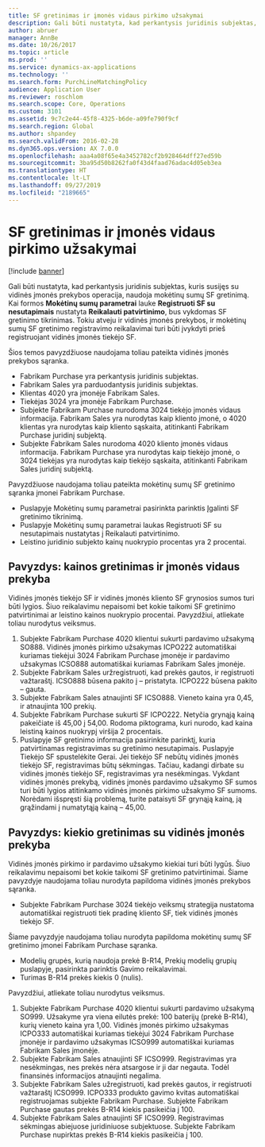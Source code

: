 ```yaml
---
title: SF gretinimas ir įmonės vidaus pirkimo užsakymai
description: Gali būti nustatyta, kad perkantysis juridinis subjektas, kuris susijęs su vidinės įmonės prekybos operacija, naudoja mokėtinų sumų SF gretinimą. Tokiu atveju ir vidinės įmonės prekybos, ir mokėtinų sumų SF gretinimo registravimo reikalavimai turi būti įvykdyti prieš registruojant vidinės įmonės tiekėjo SF.
author: abruer
manager: AnnBe
ms.date: 10/26/2017
ms.topic: article
ms.prod: ''
ms.service: dynamics-ax-applications
ms.technology: ''
ms.search.form: PurchLineMatchingPolicy
audience: Application User
ms.reviewer: roschlom
ms.search.scope: Core, Operations
ms.custom: 3101
ms.assetid: 9c7c2e44-45f8-4325-b6de-a09fe790f9cf
ms.search.region: Global
ms.author: shpandey
ms.search.validFrom: 2016-02-28
ms.dyn365.ops.version: AX 7.0.0
ms.openlocfilehash: aaa4a08f65e4a3452782cf2b928464dff27ed59b
ms.sourcegitcommit: 3ba95d50b8262fa0f43d4faad76adac4d05eb3ea
ms.translationtype: HT
ms.contentlocale: lt-LT
ms.lasthandoff: 09/27/2019
ms.locfileid: "2189665"
---
```

# <a name="invoice-matching-and-intercompany-purchase-orders"></a>SF gretinimas ir įmonės vidaus pirkimo užsakymai

[!include [banner](../includes/banner.md)]

Gali būti nustatyta, kad perkantysis juridinis subjektas, kuris susijęs su vidinės įmonės prekybos operacija, naudoja mokėtinų sumų SF gretinimą. Kai formos **Mokėtinų sumų parametrai** lauke **Registruoti SF su nesutapimais** nustatyta **Reikalauti patvirtinimo**, bus vykdomas SF gretinimo tikrinimas. Tokiu atveju ir vidinės įmonės prekybos, ir mokėtinų sumų SF gretinimo registravimo reikalavimai turi būti įvykdyti prieš registruojant vidinės įmonės tiekėjo SF.

Šios temos pavyzdžiuose naudojama toliau pateikta vidinės įmonės prekybos sąranka.
-   Fabrikam Purchase yra perkantysis juridinis subjektas.
-   Fabrikam Sales yra parduodantysis juridinis subjektas.
-   Klientas 4020 yra įmonėje Fabrikam Sales.
-   Tiekėjas 3024 yra įmonėje Fabrikam Purchase.
-   Subjekte Fabrikam Purchase nurodoma 3024 tiekėjo įmonės vidaus informacija. Fabrikam Sales yra nurodytas kaip kliento įmonė, o 4020 klientas yra nurodytas kaip kliento sąskaita, atitinkanti Fabrikam Purchase juridinį subjektą.
-   Subjekte Fabrikam Sales nurodoma 4020 kliento įmonės vidaus informacija. Fabrikam Purchase yra nurodytas kaip tiekėjo įmonė, o 3024 tiekėjas yra nurodytas kaip tiekėjo sąskaita, atitinkanti Fabrikam Sales juridinį subjektą.

Pavyzdžiuose naudojama toliau pateikta mokėtinų sumų SF gretinimo sąranka įmonei Fabrikam Purchase.
-   Puslapyje Mokėtinų sumų parametrai pasirinkta parinktis Įgalinti SF gretinimo tikrinimą.
-   Puslapyje Mokėtinų sumų parametrai laukas Registruoti SF su nesutapimais nustatytas į Reikalauti patvirtinimo.
-   Leistino juridinio subjekto kainų nuokrypio procentas yra 2 procentai.

## <a name="example-price-matching-and-intercompany-trade"></a> Pavyzdys: kainos gretinimas ir įmonės vidaus prekyba
Vidinės įmonės tiekėjo SF ir vidinės įmonės kliento SF grynosios sumos turi būti lygios. Šiuo reikalavimu nepaisomi bet kokie taikomi SF gretinimo patvirtinimai ar leistino kainos nuokrypio procentai. Pavyzdžiui, atliekate toliau nurodytus veiksmus.
1.  Subjekte Fabrikam Purchase 4020 klientui sukurti pardavimo užsakymą SO888. Vidinės įmonės pirkimo užsakymas ICPO222 automatiškai kuriamas tiekėjui 3024 Fabrikam Purchase įmonėje ir pardavimo užsakymas ICSO888 automatiškai kuriamas Fabrikam Sales įmonėje.
2.  Subjekte Fabrikam Sales uržregistruoti, kad prekės gautos, ir registruoti važtaraštį. ICSO888 būsena pakito į – pristatyta. ICPO222 būsena pakito – gauta.
3.  Subjekte Fabrikam Sales atnaujinti SF ICSO888. Vieneto kaina yra 0,45, ir atnaujinta 100 prekių.
4.  Subjekte Fabrikam Purchase sukurti SF ICPO222. Netyčia grynąją kainą pakeičiate iš 45,00 į 54,00. Rodoma piktograma, kuri nurodo, kad kaina leistiną kainos nuokrypį viršija 2 procentais.
5.  Puslapyje SF gretinimo informacija pasirinkite parinktį, kuria patvirtinamas registravimas su gretinimo nesutapimais. Puslapyje Tiekėjo SF spustelėkite Gerai. Jei tiekėjo SF nebūtų vidinės įmonės tiekėjo SF, registravimas būtų sėkmingas. Tačiau, kadangi dirbate su vidinės įmonės tiekėjo SF, registravimas yra nesėkmingas. Vykdant vidinės įmonės prekybą, vidinės įmonės pardavimo užsakymo SF sumos turi būti lygios atitinkamo vidinės įmonės pirkimo užsakymo SF sumoms. Norėdami išspręsti šią problemą, turite pataisyti SF grynąją kainą, ją grąžindami į numatytąją kainą – 45,00.

## <a name="example-quantity-matching-with-intercompany-trade"></a> Pavyzdys: kiekio gretinimas su vidinės įmonės prekyba
Vidinės įmonės pirkimo ir pardavimo užsakymo kiekiai turi būti lygūs. Šiuo reikalavimu nepaisomi bet kokie taikomi SF gretinimo patvirtinimai. Šiame pavyzdyje naudojama toliau nurodyta papildoma vidinės įmonės prekybos sąranka.
-   Subjekte Fabrikam Purchase 3024 tiekėjo veiksmų strategija nustatoma automatiškai registruoti tiek pradinę kliento SF, tiek vidinės įmonės tiekėjo SF.

Šiame pavyzdyje naudojama toliau nurodyta papildoma mokėtinų sumų SF gretinimo įmonei Fabrikam Purchase sąranka.
-   Modelių grupės, kurią naudoja prekė B-R14, Prekių modelių grupių puslapyje, pasirinkta parinktis Gavimo reikalavimai.
-   Turimas B-R14 prekės kiekis 0 (nulis).

Pavyzdžiui, atliekate toliau nurodytus veiksmus.
1.  Subjekte Fabrikam Purchase 4020 klientui sukurti pardavimo užsakymą SO999. Užsakyme yra viena eilutės prekė: 100 baterijų (prekė B-R14), kurių vieneto kaina yra 1,00. Vidinės įmonės pirkimo užsakymas ICPO333 automatiškai kuriamas tiekėjui 3024 Fabrikam Purchase įmonėje ir pardavimo užsakymas ICSO999 automatiškai kuriamas Fabrikam Sales įmonėje.
2.  Subjekte Fabrikam Sales atnaujinti SF ICSO999. Registravimas yra nesėkmingas, nes prekės nėra atsargose ir ji dar negauta. Todėl finansinės informacijos atnaujinti negalima.
3.  Subjekte Fabrikam Sales užregistruoti, kad prekės gautos, ir registruoti važtaraštį ICSO999. ICPO333 produkto gavimo kvitas automatiškai registruojamas subjekte Fabrikam Purchase. Subjekte Fabrikam Purchase gautas prekės B-R14 kiekis pasikeičia į 100.
4.  Subjekte Fabrikam Sales atnaujinti SF ICSO999. Registravimas sėkmingas abiejuose juridiniuose subjektuose. Subjekte Fabrikam Purchase nupirktas prekės B-R14 kiekis pasikeičia į 100. 





